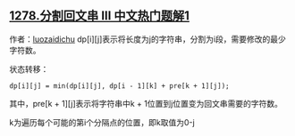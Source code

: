 ## [1278.分割回文串 III 中文热门题解1](https://leetcode.cn/problems/palindrome-partitioning-iii/solutions/100000/dp-by-xiwuxuewei)

作者：[luozaidichu](https://leetcode.cn/u/luozaidichu)
dp[i][j]表示将长度为j的字符串，分割为i段，需要修改的最少字符数。
状态转移：
    dp[i][j] = min(dp[i][j], dp[i - 1][k] + pre[k + 1][j]);
其中，pre[k + 1][j]表示将字符串中k + 1位置到j位置变为回文串需要的字符数。
k为遍历每个可能的第i个分隔点的位置，即k取值为0-j